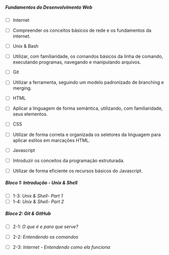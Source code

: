 ##### Fundamentos do Desenvolvimento Web

- [ ] Internet
- [ ] Compreender os conceitos básicos de rede e os fundamentos da internet.
- [ ] Unix & Bash
- [ ] Utilizar, com familiaridade, os comandos básicos da linha de comando, executando programas, navegando e manipulando arquivos.
- [ ] Git
- [ ] Utilizar a ferramenta, seguindo um modelo padronizado de branching e merging.
- [ ] HTML
- [ ] Aplicar a linguagem de forma semântica, utilizando, com familiaridade, seus elementos.
- [ ] CSS
- [ ] Utilizar de forma correta e organizada os seletores da linguagem para aplicar estilos em marcações HTML.
- [ ] Javascript
- [ ] Introduzir os conceitos da programação estruturada.
- [ ] Utilizar de forma eficiente os recursos básicos do Javascript.

















##### Bloco 1: Introdução - Unix & Shell

- [ ] 1-3: _Unix & Shell- Part 1_
- [ ] 1-4: _Unix & Shell- Part 2_

##### Bloco 2: Git & GitHub

- [ ] 2-1: _O que é e para que serve?_
- [ ] 2-2: _Entendendo os comandos_
- [ ] 2-3: _Internet - Entendendo como ela funciona_

